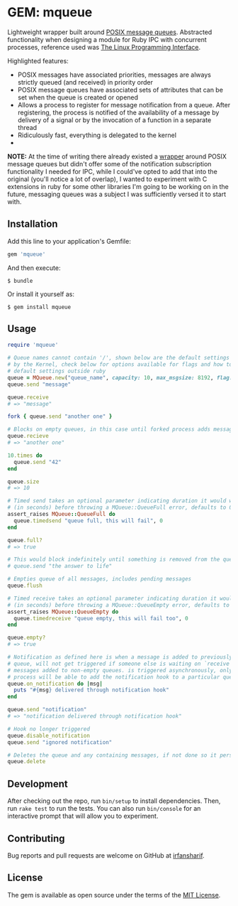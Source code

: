 # GEM: mqueue

Lightweight wrapper built around [POSIX message queues](http://man7.org/linux/man-pages/man7/mq_overview.7.html). Abstracted functionality when designing a module for Ruby IPC with concurrent processes, reference used was [The Linux Programming Interface](http://man7.org/tlpi/download/TLPI-52-POSIX_Message_Queues.pdf).

Highlighted features:

* POSIX messages have associated priorities, messages are always strictly queued (and received) in priority order
* POSIX message queues have associated sets of attributes that can be set when the queue is created or opened
* Allows a process to register for message notification
from a queue. After registering, the process is notified of the availability of a message
by delivery of a signal or by the invocation of a function in a separate thread
* Ridiculously fast, everything is delegated to the kernel
*

**NOTE:** At the time of writing there already existed a [wrapper](https://github.com/Sirupsen/posix-mqueue) around POSIX message queues but didn't offer some of the notification subscription functionality I needed for IPC, while I could've opted to add that into the original (you'll notice a lot of overlap), I wanted to experiment with C extensions in ruby for some other libraries I'm going to be working on in the future, messaging queues was a subject I was sufficiently versed it to start with.

## Installation

Add this line to your application's Gemfile:

```ruby
gem 'mqueue'
```

And then execute:

    $ bundle

Or install it yourself as:

    $ gem install mqueue

## Usage

```ruby
require 'mqueue'

# Queue names cannot contain '/', shown below are the default settings provided
# by the Kernel, check below for options available for flags and how to change
# default settings outside ruby
queue = MQueue.new("queue_name", capacity: 10, max_msgsize: 8192, flag: :create)
queue.send "message"

queue.receive
# => "message"

fork { queue.send "another one" }

# Blocks on empty queues, in this case until forked process adds message onto queue
queue.recieve
# => "another one"

10.times do
  queue.send "42"
end

queue.size
# => 10

# Timed send takes an optional parameter indicating duration it would wait
# (in seconds) before throwing a MQueue::QueueFull error, defaults to 0
assert_raises MQueue::QueueFull do
  queue.timedsend "queue full, this will fail", 0
end

queue.full?
# => true

# This would block indefinitely until something is removed from the queue
# queue.send "the answer to life"

# Empties queue of all messages, includes pending messages
queue.flush

# Timed receive takes an optional parameter indicating duration it would wait
# (in seconds) before throwing a MQueue::QueueEmpty error, defaults to 0
assert_raises MQueue::QueueEmpty do
  queue.timedreceive "queue empty, this will fail too", 0
end

queue.empty?
# => true

# Notification as defined here is when a message is added to previously empty
# queue, will not get triggered if someone else is waiting on `receive` or
# messages added to non-empty queues. is triggered asynchronously, only one
# process will be able to add the notification hook to a particular queue
queue.on_notification do |msg|
  puts "#{msg} delivered through notification hook"
end

queue.send "notification"
# => "notification delivered through notification hook"

# Hook no longer triggered
queue.disable_notification
queue.send "ignored notification"

# Deletes the queue and any containing messages, if not done so it persists until system reboot
queue.delete
```

## Development

After checking out the repo, run `bin/setup` to install dependencies. Then, run `rake test` to run the tests. You can also run `bin/console` for an interactive prompt that will allow you to experiment.

## Contributing

Bug reports and pull requests are welcome on GitHub at [irfansharif](https://github.com/irfansharif/mqueue).


## License

The gem is available as open source under the terms of the [MIT License](http://opensource.org/licenses/MIT).

